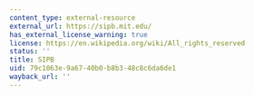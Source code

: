 ```yaml
---
content_type: external-resource
external_url: https://sipb.mit.edu/
has_external_license_warning: true
license: https://en.wikipedia.org/wiki/All_rights_reserved
status: ''
title: SIPB
uid: 79c1063e-9a67-40b0-b8b3-48c8c6da6de1
wayback_url: ''
---
```

